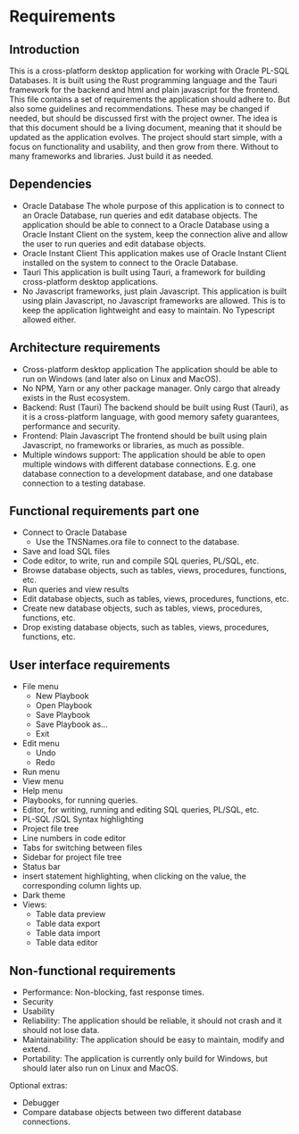 # Requirements

## Introduction
This is a cross-platform desktop application for working with Oracle PL-SQL Databases.
It is built using the Rust programming language and the Tauri framework for the backend and html and plain javascript for the frontend.
This file contains a set of requirements the application should adhere to. But also some guidelines and recommendations.
These may be changed if needed, but should be discussed first with the project owner.
The idea is that this document should be a living document, meaning that it should be updated as the application evolves.
The project should start simple, with a focus on functionality and usability, and then grow from there. 
Without to many frameworks and libraries. Just build it as needed.



## Dependencies
* Oracle Database
  The whole purpose of this application is to connect to an Oracle Database, run queries and edit database objects.
  The application should be able to connect to a Oracle Database using a Oracle Instant Client on the system, 
  keep the connection alive and allow the user to run queries and edit database objects.
* Oracle Instant Client
  This application makes use of Oracle Instant Client installed on the system to connect to the Oracle Database.
* Tauri
  This application is built using Tauri, a framework for building cross-platform desktop applications.
* No Javascript frameworks, just plain Javascript.
  This application is built using plain Javascript, no Javascript frameworks are allowed. This is to keep the application lightweight and easy to maintain. No Typescript allowed either.


## Architecture requirements
* Cross-platform desktop application
  The application should be able to run on Windows (and later also on Linux and MacOS).
* No NPM, Yarn or any other package manager. Only cargo that already exists in the Rust ecosystem.
* Backend: Rust (Tauri)
  The backend should be built using Rust (Tauri), as it is a cross-platform language, with good memory safety guarantees, performance and security.
* Frontend: Plain Javascript
  The frontend should be built using plain Javascript, no frameworks or libraries, as much as possible.
* Multiple windows support:
  The application should be able to open multiple windows with different database connections.
  E.g. one database connection to a development database, and one database connection to a testing database.


## Functional requirements part one
* Connect to Oracle Database
  * Use the TNSNames.ora file to connect to the database.
* Save and load SQL files
* Code editor, to write, run and compile SQL queries, PL/SQL, etc.
* Browse database objects, such as tables, views, procedures, functions, etc.
* Run queries and view results
* Edit database objects, such as tables, views, procedures, functions, etc.
* Create new database objects, such as tables, views, procedures, functions, etc.
* Drop existing database objects, such as tables, views, procedures, functions, etc.


## User interface requirements
* File menu
  * New Playbook
  * Open Playbook
  * Save Playbook
  * Save Playbook as...
  * Exit
* Edit menu
  * Undo
  * Redo
* Run menu
* View menu
* Help menu
* Playbooks, for running queries.
* Editor, for writing, running and editing SQL queries, PL/SQL, etc.
* PL-SQL /SQL Syntax highlighting
* Project file tree
* Line numbers in code editor
* Tabs for switching between files
* Sidebar for project file tree
* Status bar
* insert statement highlighting, when clicking on the value, the corresponding column lights up.
* Dark theme
* Views:
  * Table data preview
  * Table data export
  * Table data import
  * Table data editor

## Non-functional requirements
* Performance: Non-blocking, fast response times.
* Security
* Usability
* Reliability: The application should be reliable, it should not crash and it should not lose data.
* Maintainability: The application should be easy to maintain, modify and extend.
* Portability: The application is currently only build for Windows, but should later also run on Linux and MacOS.


Optional extras:
* Debugger
* Compare database objects between two different database connections.

